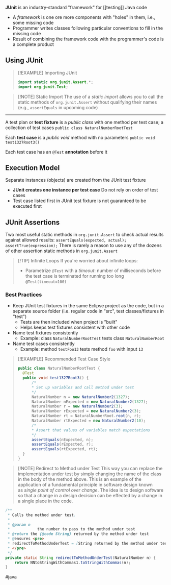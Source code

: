 **JUnit** is an industry-standard "framework" for [[testing]] Java code
- A *framework* is one ore more components with "holes" in them, i.e., some missing code
- Programmer writes classes following particular conventions to fill in the missing code
- Result of combining the framework code with the programmer's code is a complete product

## Using JUnit

> [!EXAMPLE] Importing JUnit
> ```java
> import static org.junit.Assert.*;
> import org.junit.Test;
> ```
> 

> [!NOTE] Static Import
> The use of a *static import* allows you to call the static methods of `org.junit.Assert` without qualifying their names (e.g., `assertEquals` in upcoming code) 

---
A test plan or **test fixture** is a *public class* with one method per test case; a collection of test cases
	`public class NaturalNumberRootTest`

Each **test case** is a *public void* method with no parameters
	`public void test1327Root3()`

Each test case has an `@Test` **annotation** before it

## Execution Model
Separate instances (objects) are created from the JUnit test fixture
- **JUnit creates one instance per test case**
Do not rely on order of test cases
- Test case listed first in JUnit test fixture is not guaranteed to be executed first

## JUnit Assertions
Two most useful static methods in `org.junit.Assert` to check actual results against allowed results:
	`assertEquals(expected, actual);`
	`assertTrue(expression);`
There is rarely a reason to use any of the dozens of other assertion static methods in `org.junit.Assert`

> [!TIP] Infinite Loops
> If you're worried about infinite loops:
> - Parametrize `@Test` with a *timeout*: number of milliseconds before the test case is terminated for running too long
> 	`@Test(timeout=100)`

### Best Practices
- Keep JUnit test fixtures in the same Eclipse project as the code, but in a separate source folder (i.e. regular code in "src", test classes/fixtures in "test")
	- Tests are then included when project is "built"
	- Helps keeps test fixtures consistent with other code
- Name test fixtures consistently
	- Example: class `NaturalNumberRootTest` tests class `NaturalNumberRoot`
- Name test cases consistently
	- Example: method `testFoo13` tests method `foo` with input `13`

> [!EXAMPLE] Recommended Test Case Style
> ```java
> public class NaturalNumberRootTest {
> 	@Test
> 	public void test1327Root3() {
> 		/*
> 		* Set up variables and call method under test
> 		*/
> 		NaturalNumber n = new NaturalNumber2(1327);
> 		NaturalNumber nExpected = new NaturalNumber2(1327);
> 		NaturalNumber r = new NaturalNumber2(3);
> 		NaturalNumber rExpected = new NaturalNumber2(3);
> 		NaturalNumber rt = NaturalNumberRoot.root(n, r);
> 		NaturalNumber rtExpected = new NaturalNumber2(10);
> 		/*
> 		* Assert that values of variables match expectations
> 		*/
> 		assertEquals(nExpected, n);
> 		assertEquals(rExpected, r);
> 		assertEquals(rtExpected, rt);
> 	}
> }
> ```


> [!NOTE] Redirect to Method under Test
> This way you can replace the implementation under test by simply changing the name of the class in the body of the method above. This is an example of the application of a fundamental principle in software design known as _single point of control over change_. The idea is to design software so that a change in a design decision can be effected by a change in a single place in the code.
```java
/**
 * Calls the method under test.
 * 
 * @param n
 *            the number to pass to the method under test
 * @return the {@code String} returned by the method under test
 * @ensures <pre>
 * redirectToMethodUnderTest = [String returned by the method under test]
 * </pre>
 */
private static String redirectToMethodUnderTest(NaturalNumber n) {
    return NNtoStringWithCommas1.toStringWithCommas(n);
}
```



#java